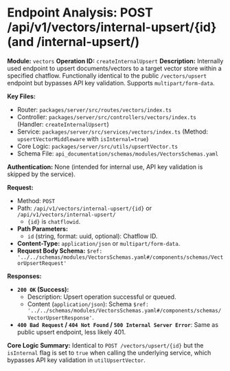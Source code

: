 # Endpoint Analysis: POST /api/v1/vectors/internal-upsert/{id} (and /internal-upsert/)

**Module:** `vectors`
**Operation ID:** `createInternalUpsert`
**Description:** Internally used endpoint to upsert documents/vectors to a target vector store within a specified chatflow. Functionally identical to the public `/vectors/upsert` endpoint but bypasses API key validation. Supports `multipart/form-data`.

**Key Files:**
*   Router: `packages/server/src/routes/vectors/index.ts`
*   Controller: `packages/server/src/controllers/vectors/index.ts` (Handler: `createInternalUpsert`)
*   Service: `packages/server/src/services/vectors/index.ts` (Method: `upsertVectorMiddleware` with `isInternal=true`)
*   Core Logic: `packages/server/src/utils/upsertVector.ts`
*   Schema File: `api_documentation/schemas/modules/VectorsSchemas.yaml`

**Authentication:** None (intended for internal use, API key validation is skipped by the service).

**Request:**
*   Method: `POST`
*   Path: `/api/v1/vectors/internal-upsert/{id}` or `/api/v1/vectors/internal-upsert/`
    *   `{id}` is `chatflowid`.
*   **Path Parameters:**
    *   `id` (string, format: uuid, optional): Chatflow ID.
*   **Content-Type:** `application/json` or `multipart/form-data`.
*   **Request Body Schema:** `$ref: '../../schemas/modules/VectorsSchemas.yaml#/components/schemas/VectorUpsertRequest'`

**Responses:**

*   **`200 OK` (Success):**
    *   Description: Upsert operation successful or queued.
    *   Content (`application/json`): Schema `$ref: '../../schemas/modules/VectorsSchemas.yaml#/components/schemas/VectorUpsertResponse'`.
*   **`400 Bad Request` / `404 Not Found` / `500 Internal Server Error`**: Same as public upsert endpoint, less likely 401.

**Core Logic Summary:**
Identical to `POST /vectors/upsert/{id}` but the `isInternal` flag is set to `true` when calling the underlying service, which bypasses API key validation in `utilUpsertVector`. 